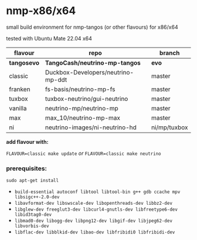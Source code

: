 # nmp-x86/x64
small build environment for nmp-tangos (or other flavours) for x86/x64

tested with Ubuntu Mate 22.04 x64

| flavour | repo | branch |
|---|---|---|
|**tangosevo**|**TangoCash/neutrino-mp-tangos**|**evo**|
|classic|Duckbox-Developers/neutrino-mp-ddt|master|
|franken|fs-basis/neutrino-mp-fs|master|
|tuxbox|tuxbox-neutrino/gui-neutrino|master|
|vanilla|neutrino-mp/neutrino-mp|master|
|max|max_10/neutrino-mp-max|master|
|ni|neutrino-images/ni-neutrino-hd|ni/mp/tuxbox|

**add flavour with:**

`FLAVOUR=classic make update`
_or_
`FLAVOUR=classic make neutrino`

### prerequisites:

`sudo apt-get install`
- `build-essential autoconf libtool libtool-bin g++ gdb ccache mpv libsigc++-2.0-dev`
- `libavformat-dev libswscale-dev libopenthreads-dev libbz2-dev`
- `libglew-dev freeglut3-dev libcurl4-gnutls-dev libfreetype6-dev libid3tag0-dev`
- `libmad0-dev libogg-dev libpng12-dev libgif-dev libjpeg62-dev libvorbis-dev`
- `libflac-dev libblkid-dev libao-dev libfribidi0 libfribidi-dev`




